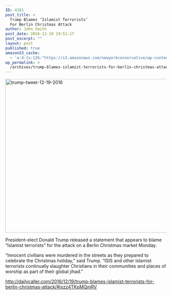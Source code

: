 ```yaml
---
ID: 4381
post_title: >
  Trump Blames ‘Islamist Terrorists’
  For Berlin Christmas Attack
author: John Smith
post_date: 2016-12-19 19:51:17
post_excerpt: ""
layout: post
published: true
amazonS3_cache:
  - 'a:4:{s:126:"https://s3.amazonaws.com/newyorkconservative/wp-content/uploads/2016/12/19195016/Germany-Christmas-Mar_Horo-e1482180999681.jpg";a:1:{s:9:"timestamp";i:1482195077;}s:134:"https://s3.amazonaws.com/newyorkconservative/wp-content/uploads/2016/12/19195016/Germany-Christmas-Mar_Horo-e1482180999681-635x357.jpg";a:1:{s:9:"timestamp";i:1482195077;}s:107:"https://s3.amazonaws.com/newyorkconservative/wp-content/uploads/2016/12/19200348/trump-tweet-12.19.2016.jpg";s:4:"4384";s:89:"https://www.newyorkconservative.com/wp-content/uploads/2016/12/trump-tweet-12.19.2016.jpg";s:4:"4384";}'
wp_permalink: >
  /archives/trump-blames-islamist-terrorists-for-berlin-christmas-attack/
---
```

<a href="https://www.newyorkconservative.com/wp-content/uploads/2016/12/trump-tweet-12.19.2016.jpg"><img class="alignnone size-full wp-image-4384" src="https://www.newyorkconservative.com/wp-content/uploads/2016/12/trump-tweet-12.19.2016.jpg" alt="trump-tweet-12-19-2016" width="510" height="480" /></a>

President-elect Donald Trump released a statement that appears to blame “Islamist terrorists” for the attack on a Berlin Christmas market Monday.

“Innocent civilians were murdered in the streets as they prepared to celebrate the Christmas holiday,” said Trump. “ISIS and other Islamist terrorists continually slaughter Christians in their communities and places of worship as part of their global jihad.”
<div><a href="http://dailycaller.com/2016/12/19/trump-blames-islamist-terrorists-for-berlin-christmas-attack/#ixzz4TKpMQmRV">http://dailycaller.com/2016/12/19/trump-blames-islamist-terrorists-for-berlin-christmas-attack/#ixzz4TKpMQmRV</a></div>